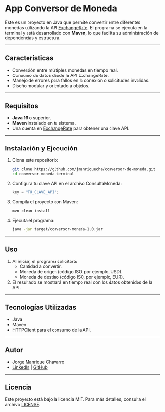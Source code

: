 # App Conversor de Moneda

Este es un proyecto en Java que permite convertir entre diferentes monedas utilizando la API [ExchangeRate](https://v6.exchangerate-api.com/v6/). El programa se ejecuta en la terminal y está desarrollado con **Maven**, lo que facilita su administración de dependencias y estructura.

---

## Características
- Conversión entre múltiples monedas en tiempo real.
- Consumo de datos desde la API ExchangeRate.
- Manejo de errores para fallos en la conexión o solicitudes inválidas.
- Diseño modular y orientado a objetos.

---

## Requisitos
- **Java 16** o superior.
- **Maven** instalado en tu sistema.
- Una cuenta en [ExchangeRate](https://www.exchangerate-api.com/) para obtener una clave API.

---

## Instalación y Ejecución

1. Clona este repositorio:
   ```bash
   git clone https://github.com/jmanriquecha/conversor-de-moneda.git
   cd conversor-moneda-terminal
2. Configura tu clave API en el archivo ConsultaMoneda:
   ```java
   key = "TU_CLAVE_API";
3. Compila el proyecto con Maven:
   ```bash
   mvn clean install
4. Ejecuta el programa:
   ```bash
   java -jar target/conversor-moneda-1.0.jar

---   

## Uso
1. Al iniciar, el programa solicitará:
   * Cantidad a convertir.
   * Moneda de origen (código ISO, por ejemplo, USD).
   * Moneda de destino (código ISO, por ejemplo, EUR).
2. El resultado se mostrará en tiempo real con los datos obtenidos de la API.

---

## Tecnologías Utilizadas
   * Java
   * Maven
   * HTTPClient para el consumo de la API.

---

## Autor
   * Jorge Manrique Chavarro
   * [LinkedIn](https://www.linkedin.com/in/jmanriquecha/) | [GitHub](https://github.com/jmanriquecha)

---
## Licencia
Este proyecto está bajo la licencia MIT. Para más detalles, consulta el archivo [LICENSE](https://github.com/jmanriquecha/conversor-de-moneda?tab=MIT-1-ov-file).